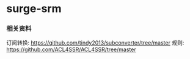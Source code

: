 # surge-srm

### 相关资料
订阅转换: https://github.com/tindy2013/subconverter/tree/master
规则: https://github.com/ACL4SSR/ACL4SSR/tree/master
